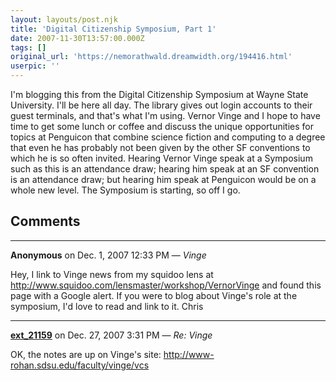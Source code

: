```yaml
---
layout: layouts/post.njk
title: 'Digital Citizenship Symposium, Part 1'
date: 2007-11-30T13:57:00.000Z
tags: []
original_url: 'https://nemorathwald.dreamwidth.org/194416.html'
userpic: ''
---
```

I'm blogging this from the Digital Citizenship Symposium at Wayne State University. I'll be here all day. The library gives out login accounts to their guest terminals, and that's what I'm using. Vernor Vinge and I hope to have time to get some lunch or coffee and discuss the unique opportunities for topics at Penguicon that combine science fiction and computing to a degree that even he has probably not been given by the other SF conventions to which he is so often invited. Hearing Vernor Vinge speak at a Symposium such as this is an attendance draw; hearing him speak at an SF convention is an attendance draw; but hearing him speak at Penguicon would be on a whole new level. The Symposium is starting, so off I go.

## Comments

---

**Anonymous** on Dec. 1, 2007 12:33 PM — *Vinge*

Hey, I link to Vinge news from my squidoo lens at http://www.squidoo.com/lensmaster/workshop/VernorVinge and found this page with a Google alert. If you were to blog about Vinge's role at the symposium, I'd love to read and link to it. Chris

---

**[ext_21159](https://www.dreamwidth.org/users/ext_21159)** on Dec. 27, 2007 3:31 PM — *Re: Vinge*

OK, the notes are up on Vinge's site: http://www-rohan.sdsu.edu/faculty/vinge/vcs
